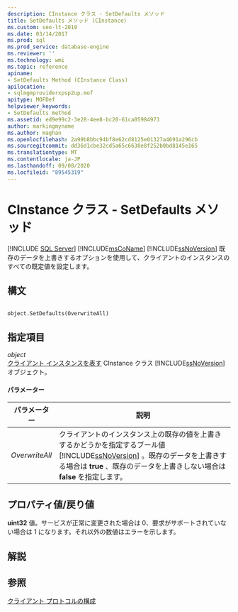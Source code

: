 ```yaml
---
description: CInstance クラス - SetDefaults メソッド
title: SetDefaults メソッド (CInstance)
ms.custom: seo-lt-2019
ms.date: 03/14/2017
ms.prod: sql
ms.prod_service: database-engine
ms.reviewer: ''
ms.technology: wmi
ms.topic: reference
apiname:
- SetDefaults Method (CInstance Class)
apilocation:
- sqlmgmproviderxpsp2up.mof
apitype: MOFDef
helpviewer_keywords:
- SetDefaults method
ms.assetid: ed9e99c2-3e28-4ee8-bc20-61ca05984973
author: markingmyname
ms.author: maghan
ms.openlocfilehash: 2a99b8bbc94bf8e62cd8125e01327a4691a296cb
ms.sourcegitcommit: dd36d1cbe32cd5a65c6638e8f252b0bd8145e165
ms.translationtype: MT
ms.contentlocale: ja-JP
ms.lasthandoff: 09/08/2020
ms.locfileid: "89545319"
---
```

# <a name="cinstance-class---setdefaults-method"></a>CInstance クラス - SetDefaults メソッド
[!INCLUDE [SQL Server](../../includes/applies-to-version/sqlserver.md)]
  [!INCLUDE[msCoName](../../includes/msconame-md.md)] [!INCLUDE[ssNoVersion](../../includes/ssnoversion-md.md)] 既存のデータを上書きするオプションを使用して、クライアントのインスタンスのすべての既定値を設定します。  
  
## <a name="syntax"></a>構文  
  
```  
  
object.SetDefaults(OverwriteAll)  
```  
  
## <a name="parts"></a>指定項目  
 *object*  
 [クライアント インスタンスを表す](../../relational-databases/wmi-provider-configuration-classes/cinstance-class.md) CInstance クラス [!INCLUDE[ssNoVersion](../../includes/ssnoversion-md.md)] オブジェクト。  
  
#### <a name="parameters"></a>パラメーター  
  
|パラメーター|説明|  
|---------------|-----------------|  
|*OverwriteAll*|クライアントのインスタンス上の既存の値を上書きするかどうかを指定するブール値 [!INCLUDE[ssNoVersion](../../includes/ssnoversion-md.md)] 。既存のデータを上書きする場合は **true** 、既存のデータを上書きしない場合は **false** を指定します。|  
  
## <a name="property-valuereturn-value"></a>プロパティ値/戻り値  
 **uint32** 値。サービスが正常に変更された場合は 0、要求がサポートされていない場合は 1 になります。それ以外の数値はエラーを示します。  
  
## <a name="remarks"></a>解説  
  
## <a name="see-also"></a>参照  
 [クライアント プロトコルの構成](https://technet.microsoft.com/library/ms181035.aspx)  
  
  
